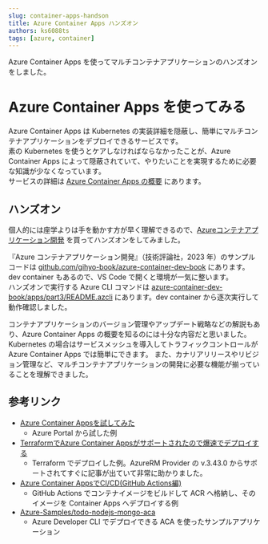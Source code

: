 ```yaml
---
slug: container-apps-handson
title: Azure Container Apps ハンズオン
authors: ks6088ts
tags: [azure, container]
---
```


Azure Container Apps を使ってマルチコンテナアプリケーションのハンズオンをしました。

<!--truncate-->

# Azure Container Apps を使ってみる

Azure Container Apps は Kubernetes の実装詳細を隠蔽し、簡単にマルチコンテナアプリケーションをデプロイできるサービスです。  
素の Kubernetes を使うとケアしなければならなかったことが、Azure Container Apps によって隠蔽されていて、やりたいことを実現するために必要な知識が少なくなっています。  
サービスの詳細は [Azure Container Apps の概要](https://learn.microsoft.com/ja-jp/azure/container-apps/overview) にあります。  

## ハンズオン

個人的には座学よりは手を動かす方が早く理解できるので、[Azureコンテナアプリケーション開発](https://amzn.to/3lgDTca) を買ってハンズオンをしてみました。

『Azure コンテナアプリケーション開発』（技術評論社，2023 年）のサンプルコードは [github.com/gihyo-book/azure-container-dev-book](https://github.com/gihyo-book/azure-container-dev-book) にあります。  
dev container もあるので、VS Code で開くと環境が一気に整います。  
ハンズオンで実行する Azure CLI コマンドは [azure-container-dev-book/apps/part3/README.azcli](https://github.com/gihyo-book/azure-container-dev-book/blob/main/apps/part3/README.azcli) にあります。dev container から逐次実行して動作確認しました。

コンテナアプリケーションのバージョン管理やアップデート戦略などの解説もあり、Azure Container Apps の概要を知るのには十分な内容だと思いました。
Kubernetes の場合はサービスメッシュを導入してトラフィックコントロールが Azure Container Apps では簡単にできます。
また、カナリアリリースやリビジョン管理など、マルチコンテナアプリケーションの開発に必要な機能が揃っていることを理解できました。

## 参考リンク

- [Azure Container Appsを試してみた](https://techblog.ap-com.co.jp/entry/2021/11/03/093821)
  - Azure Portal から試した例
- [TerraformでAzure Container Appsがサポートされたので爆速でデプロイする](https://techblog.ap-com.co.jp/entry/2023/02/10/155135)
  - Terraform でデプロイした例。AzureRM Provider の v.3.43.0 からサポートされてすぐに記事が出ていて非常に助かりました。
- [Azure Container AppsでCI/CD(GitHub Actions編)](https://techblog.ap-com.co.jp/entry/2022/09/01/120000)
  - GitHub Actions でコンテナイメージをビルドして ACR へ格納し、そのイメージを Container Apps へデプロイする例
- [Azure-Samples/todo-nodejs-mongo-aca](https://github.com/Azure-Samples/todo-nodejs-mongo-aca)
  - Azure Developer CLI でデプロイできる ACA を使ったサンプルアプリケーション
